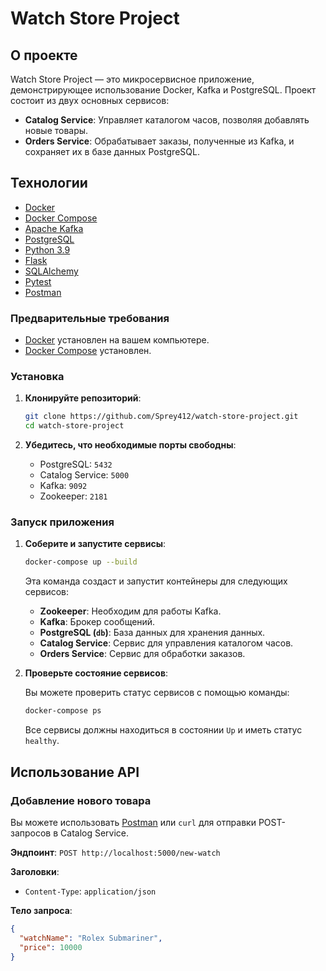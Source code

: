 # Watch Store Project

## О проекте

Watch Store Project — это микросервисное приложение, демонстрирующее использование Docker, Kafka и PostgreSQL. Проект состоит из двух основных сервисов:

- **Catalog Service**: Управляет каталогом часов, позволяя добавлять новые товары.
- **Orders Service**: Обрабатывает заказы, полученные из Kafka, и сохраняет их в базе данных PostgreSQL.

## Технологии

- [Docker](https://www.docker.com/)
- [Docker Compose](https://docs.docker.com/compose/)
- [Apache Kafka](https://kafka.apache.org/)
- [PostgreSQL](https://www.postgresql.org/)
- [Python 3.9](https://www.python.org/)
- [Flask](https://flask.palletsprojects.com/)
- [SQLAlchemy](https://www.sqlalchemy.org/)
- [Pytest](https://docs.pytest.org/)
- [Postman](https://www.postman.com/)

### Предварительные требования

- [Docker](https://www.docker.com/get-started) установлен на вашем компьютере.
- [Docker Compose](https://docs.docker.com/compose/install/) установлен.

### Установка

1. **Клонируйте репозиторий**:

    ```bash
    git clone https://github.com/Sprey412/watch-store-project.git
    cd watch-store-project
    ```

2. **Убедитесь, что необходимые порты свободны**:

    - PostgreSQL: `5432`
    - Catalog Service: `5000`
    - Kafka: `9092`
    - Zookeeper: `2181`

### Запуск приложения

1. **Соберите и запустите сервисы**:

    ```bash
    docker-compose up --build
    ```

    Эта команда создаст и запустит контейнеры для следующих сервисов:

    - **Zookeeper**: Необходим для работы Kafka.
    - **Kafka**: Брокер сообщений.
    - **PostgreSQL (`db`)**: База данных для хранения данных.
    - **Catalog Service**: Сервис для управления каталогом часов.
    - **Orders Service**: Сервис для обработки заказов.

2. **Проверьте состояние сервисов**:

    Вы можете проверить статус сервисов с помощью команды:

    ```bash
    docker-compose ps
    ```

    Все сервисы должны находиться в состоянии `Up` и иметь статус `healthy`.

## Использование API

### Добавление нового товара

Вы можете использовать [Postman](https://www.postman.com/) или `curl` для отправки POST-запросов в Catalog Service.

**Эндпоинт**: `POST http://localhost:5000/new-watch`

**Заголовки**:
- `Content-Type`: `application/json`

**Тело запроса**:

```json
{
  "watchName": "Rolex Submariner",
  "price": 10000
}